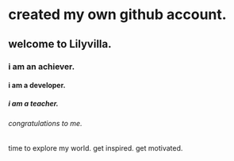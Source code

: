<h1>created my own github account. </h1>
<h2>welcome to Lilyvilla. </h2>
<h3>i am an achiever. </h3>
<h4>i am a developer. </h4>
<h5>i am a teacher. </h5>
<h6>congratulations to me. </h6>
<h7>time to explore my world. </h7>
<h8>get inspired. </h8>
<h9>get motivated. </h9>
